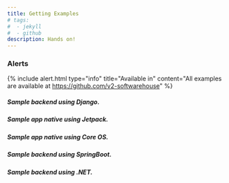 ```yaml
---
title: Getting Examples
# tags: 
#  - jekyll
#  - github
description: Hands on!
---
```


### Alerts

{% include alert.html type="info" title="Available in" content="All examples are available at https://github.com/v2-softwarehouse" %}


##### Sample backend using Django.
##### Sample app native using Jetpack.
##### Sample app native using Core OS.
##### Sample backend using SpringBoot.
##### Sample backend using .NET.